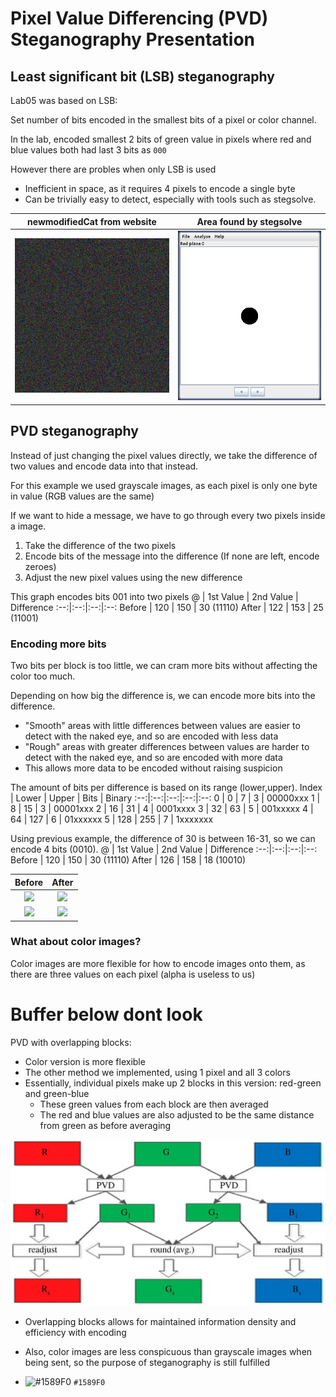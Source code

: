 # Pixel Value Differencing (PVD) Steganography Presentation

## Least significant bit (LSB) steganography
Lab05 was based on LSB:

Set number of bits encoded in the smallest bits of a pixel or color channel.

In the lab, encoded smallest 2 bits of green value in pixels where red and blue values both had last 3 bits as `000`

However there are probles when only LSB is used
  - Inefficient in space, as it requires 4 pixels to encode a single byte
  - Can be trivially easy to detect, especially with tools such as stegsolve.

newmodifiedCat from website |  Area found by stegsolve
:-------------------------:|:-------------------------:
![](imgs/newmodifiedCat.png)  |  ![](imgs/modStego.png)  

## PVD steganography
Instead of just changing the pixel values directly, we take the difference of two values and encode data into that instead.

For this example we used grayscale images, as each pixel is only one byte in value (RGB values are the same)

If we want to hide a message, we have to go through every two pixels inside a image.
1. Take the difference of the two pixels
2. Encode bits of the message into the difference (If none are left, encode zeroes)
3. Adjust the new pixel values using the new difference

This graph encodes bits 001 into two pixels
@ | 1st Value | 2nd Value | Difference
:--:|:--:|:--:|:--:
Before | 120 | 150 | 30 (11110) 
After  | 122 | 153 | 25 (11001)

### Encoding more bits
Two bits per block is too little, we can cram more bits without affecting the color too much.

Depending on how big the difference is, we can encode more bits into the difference.
- "Smooth" areas with little differences between values are easier to detect with the naked eye, and so are encoded with less data
- "Rough" areas with greater differences between values are harder to detect with the naked eye, and so are encoded with more data
- This allows more data to be encoded without raising suspicion

The amount of bits per difference is based on its range (lower,upper).
Index | Lower | Upper | Bits | Binary
:--:|:--:|:--:|:--:|:--:
0 | 0 | 7 | 3 | 00000xxx
1 | 8 | 15 | 3 | 00001xxx
2 | 16 | 31 | 4 | 0001xxxx
3 | 32 | 63 | 5 | 001xxxxx
4 | 64 | 127 | 6 | 01xxxxxx
5 | 128 | 255 | 7 | 1xxxxxxx

Using previous example, the difference of 30 is between 16-31, so we can encode 4 bits (0010).
@ | 1st Value | 2nd Value | Difference
:--:|:--:|:--:|:--:
Before | 120 | 150 | 30 (11110) 
After  | 126 | 158 | 18 (10010)

Before | After
:--:|:--:
![](https://placehold.co/15x15/787878/787878.png) | ![](https://placehold.co/15x15/7E7E7E/7E7E7E.png)
![](https://placehold.co/15x15/969696/969696.png) | ![](https://placehold.co/15x15/9E9E9E/9E9E9E.png)

### What about color images?
Color images are more flexible for how to encode images onto them, as there are three values on each pixel (alpha is useless to us)




# Buffer below dont look
PVD with overlapping blocks:
- Color version is more flexible
- The other method we implemented, using 1 pixel and all 3 colors
- Essentially, individual pixels make up 2 blocks in this version: red-green and green-blue
  - These green values from each block are then averaged
  - The red and blue values are also adjusted to be the same distance from green as before averaging

![alt text](imgs/rsos161066f04.jpg "Flowchart of color PVD with overlapping")
- Overlapping blocks allows for maintained information density and efficiency with encoding
- Also, color images are less conspicuous than grayscale images when being sent, so the purpose of steganography is still fulfilled

- ![#1589F0](https://placehold.co/15x15/1589F0/1589F0.png) `#1589F0`
